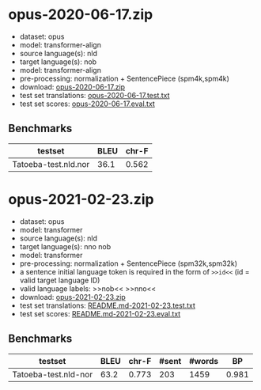 # opus-2020-06-17.zip

* dataset: opus
* model: transformer-align
* source language(s): nld
* target language(s): nob
* model: transformer-align
* pre-processing: normalization + SentencePiece (spm4k,spm4k)
* download: [opus-2020-06-17.zip](https://object.pouta.csc.fi/Tatoeba-MT-models/nld-nor/opus-2020-06-17.zip)
* test set translations: [opus-2020-06-17.test.txt](https://object.pouta.csc.fi/Tatoeba-MT-models/nld-nor/opus-2020-06-17.test.txt)
* test set scores: [opus-2020-06-17.eval.txt](https://object.pouta.csc.fi/Tatoeba-MT-models/nld-nor/opus-2020-06-17.eval.txt)

## Benchmarks

| testset               | BLEU  | chr-F |
|-----------------------|-------|-------|
| Tatoeba-test.nld.nor 	| 36.1 	| 0.562 |



# opus-2021-02-23.zip

* dataset: opus
* model: transformer
* source language(s): nld
* target language(s): nno nob
* model: transformer
* pre-processing: normalization + SentencePiece (spm32k,spm32k)
* a sentence initial language token is required in the form of `>>id<<` (id = valid target language ID)
* valid language labels: >>nob<< >>nno<<
* download: [opus-2021-02-23.zip](https://object.pouta.csc.fi/Tatoeba-MT-models/nld-nor/opus-2021-02-23.zip)
* test set translations: [README.md-2021-02-23.test.txt](https://object.pouta.csc.fi/Tatoeba-MT-models/nld-nor/README.md-2021-02-23.test.txt)
* test set scores: [README.md-2021-02-23.eval.txt](https://object.pouta.csc.fi/Tatoeba-MT-models/nld-nor/README.md-2021-02-23.eval.txt)

## Benchmarks

| testset | BLEU  | chr-F | #sent | #words | BP |
|---------|-------|-------|-------|--------|----|
| Tatoeba-test.nld-nor 	| 63.2 	| 0.773 	| 203 	| 1459 	| 0.981 |


